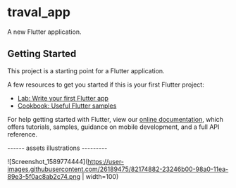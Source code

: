 # traval_app

A new Flutter application.

## Getting Started

This project is a starting point for a Flutter application.

A few resources to get you started if this is your first Flutter project:

- [Lab: Write your first Flutter app](https://flutter.dev/docs/get-started/codelab)
- [Cookbook: Useful Flutter samples](https://flutter.dev/docs/cookbook)

For help getting started with Flutter, view our
[online documentation](https://flutter.dev/docs), which offers tutorials,
samples, guidance on mobile development, and a full API reference.

------ assets illustrations ---------

![Screenshot_1589774444](https://user-images.githubusercontent.com/26189475/82174882-23246b00-98a0-11ea-89e3-5f0ac8ab2c74.png | width=100)
